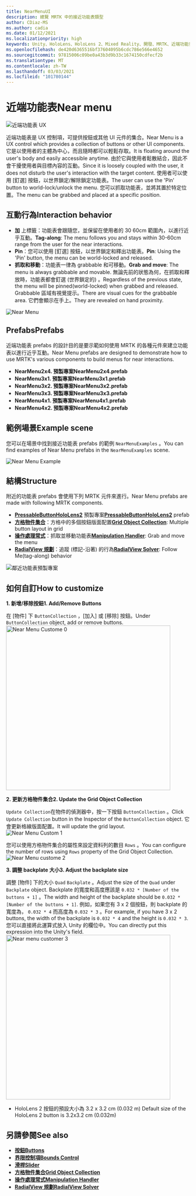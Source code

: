 ```yaml
---
title: NearMenuUI
description: 總覽 MRTK 中的接近功能表類型
author: CDiaz-MS
ms.author: cadia
ms.date: 01/12/2021
ms.localizationpriority: high
keywords: Unity、HoloLens、HoloLens 2、Mixed Reality、開發、MRTK、近端功能表、
ms.openlocfilehash: de420d6365516bf37604095b6cdc786e566e4652
ms.sourcegitcommit: 97815006c09be0a43b3d9b33c1674150cdfecf2b
ms.translationtype: MT
ms.contentlocale: zh-TW
ms.lasthandoff: 03/03/2021
ms.locfileid: "101780144"
---
```

# <a name="near-menu"></a><span data-ttu-id="49e0c-104">近端功能表</span><span class="sxs-lookup"><span data-stu-id="49e0c-104">Near menu</span></span>

![近端功能表 UX](../images/near-menu/MRTK_UX_NearMenu.png)

<span data-ttu-id="49e0c-106">近端功能表是 UX 控制項，可提供按鈕或其他 UI 元件的集合。</span><span class="sxs-lookup"><span data-stu-id="49e0c-106">Near Menu is a UX control which provides a collection of buttons or other UI components.</span></span> <span data-ttu-id="49e0c-107">它是以使用者的主體為中心，而且隨時都可以輕鬆存取。</span><span class="sxs-lookup"><span data-stu-id="49e0c-107">It is floating around the user's body and easily accessible anytime.</span></span> <span data-ttu-id="49e0c-108">由於它與使用者鬆散結合，因此不會干擾使用者與目標內容的互動。</span><span class="sxs-lookup"><span data-stu-id="49e0c-108">Since it is loosely coupled with the user, it does not disturb the user's interaction with the target content.</span></span> <span data-ttu-id="49e0c-109">使用者可以使用 [釘選] 按鈕，以世界鎖定/解除鎖定功能表。</span><span class="sxs-lookup"><span data-stu-id="49e0c-109">The user can use the 'Pin' button to world-lock/unlock the menu.</span></span> <span data-ttu-id="49e0c-110">您可以抓取功能表，並將其置於特定位置。</span><span class="sxs-lookup"><span data-stu-id="49e0c-110">The menu can be grabbed and placed at a specific position.</span></span>

## <a name="interaction-behavior"></a><span data-ttu-id="49e0c-111">互動行為</span><span class="sxs-lookup"><span data-stu-id="49e0c-111">Interaction behavior</span></span>

- <span data-ttu-id="49e0c-112">**加** 上標籤：功能表會跟隨您，並保留在使用者的 30 60cm 範圍內，以進行近乎互動。</span><span class="sxs-lookup"><span data-stu-id="49e0c-112">**Tag-along**: The menu follows you and stays within 30-60cm range from the user for the near interactions.</span></span>
- <span data-ttu-id="49e0c-113">**Pin**：您可以使用 [釘選] 按鈕，以世界鎖定和釋出功能表。</span><span class="sxs-lookup"><span data-stu-id="49e0c-113">**Pin**: Using the 'Pin' button, the menu can be world-locked and released.</span></span>
- <span data-ttu-id="49e0c-114">**抓取和移動**：功能表一律為 grabbable 和可移動。</span><span class="sxs-lookup"><span data-stu-id="49e0c-114">**Grab and move**: The menu is always grabbable and movable.</span></span> <span data-ttu-id="49e0c-115">無論先前的狀態為何，在抓取和釋放時，功能表都會釘選 (世界鎖定的) 。</span><span class="sxs-lookup"><span data-stu-id="49e0c-115">Regardless of the previous state, the menu will be pinned(world-locked) when grabbed and released.</span></span> <span data-ttu-id="49e0c-116">Grabbable 區域有視覺提示。</span><span class="sxs-lookup"><span data-stu-id="49e0c-116">There are visual cues for the grabbable area.</span></span> <span data-ttu-id="49e0c-117">它們會顯示在手上。</span><span class="sxs-lookup"><span data-stu-id="49e0c-117">They are revealed on hand proximity.</span></span>

<img src="../images/near-menu/MRTK_UX_NearMenu_Grab.png" alt="Near Menu">

## <a name="prefabs"></a><span data-ttu-id="49e0c-118">Prefabs</span><span class="sxs-lookup"><span data-stu-id="49e0c-118">Prefabs</span></span>

<span data-ttu-id="49e0c-119">近端功能表 prefabs 的設計目的是要示範如何使用 MRTK 的各種元件來建立功能表以進行近乎互動。</span><span class="sxs-lookup"><span data-stu-id="49e0c-119">Near Menu prefabs are designed to demonstrate how to use MRTK's various components to build menus for near interactions.</span></span>

- <span data-ttu-id="49e0c-120">**NearMenu2x4. 預製專案**</span><span class="sxs-lookup"><span data-stu-id="49e0c-120">**NearMenu2x4.prefab**</span></span>
- <span data-ttu-id="49e0c-121">**NearMenu3x1. 預製專案**</span><span class="sxs-lookup"><span data-stu-id="49e0c-121">**NearMenu3x1.prefab**</span></span>
- <span data-ttu-id="49e0c-122">**NearMenu3x2. 預製專案**</span><span class="sxs-lookup"><span data-stu-id="49e0c-122">**NearMenu3x2.prefab**</span></span>
- <span data-ttu-id="49e0c-123">**NearMenu3x3. 預製專案**</span><span class="sxs-lookup"><span data-stu-id="49e0c-123">**NearMenu3x3.prefab**</span></span>
- <span data-ttu-id="49e0c-124">**NearMenu4x1. 預製專案**</span><span class="sxs-lookup"><span data-stu-id="49e0c-124">**NearMenu4x1.prefab**</span></span>
- <span data-ttu-id="49e0c-125">**NearMenu4x2. 預製專案**</span><span class="sxs-lookup"><span data-stu-id="49e0c-125">**NearMenu4x2.prefab**</span></span>

## <a name="example-scene"></a><span data-ttu-id="49e0c-126">範例場景</span><span class="sxs-lookup"><span data-stu-id="49e0c-126">Example scene</span></span>

<span data-ttu-id="49e0c-127">您可以在場景中找到接近功能表 prefabs 的範例 `NearMenuExamples` 。</span><span class="sxs-lookup"><span data-stu-id="49e0c-127">You can find examples of Near Menu prefabs in the `NearMenuExamples` scene.</span></span>

<img src="../images/near-menu/MRTK_UX_NearMenu_Examples.png" alt="Near Menu Example">

## <a name="structure"></a><span data-ttu-id="49e0c-128">結構</span><span class="sxs-lookup"><span data-stu-id="49e0c-128">Structure</span></span>

<span data-ttu-id="49e0c-129">附近的功能表 prefabs 會使用下列 MRTK 元件來進行。</span><span class="sxs-lookup"><span data-stu-id="49e0c-129">Near Menu prefabs are made with following MRTK components.</span></span>

- <span data-ttu-id="49e0c-130">[**PressableButtonHoloLens2**](Button.md) 預製專案</span><span class="sxs-lookup"><span data-stu-id="49e0c-130">[**PressableButtonHoloLens2**](Button.md) prefab</span></span>
- <span data-ttu-id="49e0c-131">[**方格物件集合**](ObjectCollection.md)：方格中的多個按鈕版面配置</span><span class="sxs-lookup"><span data-stu-id="49e0c-131">[**Grid Object Collection**](ObjectCollection.md): Multiple button layout in grid</span></span>
- <span data-ttu-id="49e0c-132">[**操作處理常式**](ManipulationHandler.md)：抓取並移動功能表</span><span class="sxs-lookup"><span data-stu-id="49e0c-132">[**Manipulation Handler**](ManipulationHandler.md): Grab and move the menu</span></span>
- <span data-ttu-id="49e0c-133">[**RadialView 規劃**](solvers/Solver.md)：追蹤 (標記-沿著) 的行為</span><span class="sxs-lookup"><span data-stu-id="49e0c-133">[**RadialView Solver**](solvers/Solver.md): Follow Me(tag-along) behavior</span></span>

![鄰近功能表預製專案](../images/near-menu/MRTK_UX_NearMenu_Structure.png)

## <a name="how-to-customize"></a><span data-ttu-id="49e0c-135">如何自訂</span><span class="sxs-lookup"><span data-stu-id="49e0c-135">How to customize</span></span>

<span data-ttu-id="49e0c-136">**1. 新增/移除按鈕**</span><span class="sxs-lookup"><span data-stu-id="49e0c-136">**1. Add/Remove Buttons**</span></span>

<span data-ttu-id="49e0c-137">在 [物件] 下 `ButtonCollection` ，[加入] 或 [移除] 按鈕。</span><span class="sxs-lookup"><span data-stu-id="49e0c-137">Under `ButtonCollection` object, add or remove buttons.</span></span>  
<img src="../images/near-menu/MRTK_UX_NearMenu_Custom0.png" width="450" alt="Near Menu Custome 0">

<span data-ttu-id="49e0c-138">**2. 更新方格物件集合**</span><span class="sxs-lookup"><span data-stu-id="49e0c-138">**2. Update the Grid Object Collection**</span></span>

<span data-ttu-id="49e0c-139">`Update Collection`在物件的偵測器中，按一下按鈕 `ButtonCollection` 。</span><span class="sxs-lookup"><span data-stu-id="49e0c-139">Click `Update Collection` button in the Inspector of the `ButtonCollection` object.</span></span> <span data-ttu-id="49e0c-140">它會更新格線版面配置。</span><span class="sxs-lookup"><span data-stu-id="49e0c-140">It will update the grid layout.</span></span>  
<img src="../images/near-menu/MRTK_UX_NearMenu_Custom1.png" alt="Near Menu Custom 1">

<span data-ttu-id="49e0c-141">您可以使用方格物件集合的屬性來設定資料列的數目 `Rows` 。</span><span class="sxs-lookup"><span data-stu-id="49e0c-141">You can configure the number of rows using `Rows` property of the Grid Object Collection.</span></span>  
<img src="../images/near-menu/MRTK_UX_NearMenu_Custom2.png" alt="Near Menu custome 2">

<span data-ttu-id="49e0c-142">**3. 調整 backplate 大小**</span><span class="sxs-lookup"><span data-stu-id="49e0c-142">**3. Adjust the backplate size**</span></span>

<span data-ttu-id="49e0c-143">調整 [物件] 下的大小 `Quad` `Backplate` 。</span><span class="sxs-lookup"><span data-stu-id="49e0c-143">Adjust the size of the `Quad` under `Backplate` object.</span></span> <span data-ttu-id="49e0c-144">Backplate 的寬度和高度應該是 `0.032 * [Number of the buttons + 1]` 。</span><span class="sxs-lookup"><span data-stu-id="49e0c-144">The width and height of the backplate should be `0.032 * [Number of the buttons + 1]`.</span></span> <span data-ttu-id="49e0c-145">例如，如果您有 3 x 2 個按鈕，則 backplate 的寬度為， `0.032 * 4` 而高度為 `0.032 * 3` 。</span><span class="sxs-lookup"><span data-stu-id="49e0c-145">For example, if you have 3 x 2 buttons, the width of the backplate is `0.032 * 4` and the height is `0.032 * 3`.</span></span> <span data-ttu-id="49e0c-146">您可以直接將此運算式放入 Unity 的欄位中。</span><span class="sxs-lookup"><span data-stu-id="49e0c-146">You can directly put this expression into the Unity's field.</span></span>  
<img src="../images/near-menu/MRTK_UX_NearMenu_Custom3.png" width="450" alt="Near menu customer 3">

- <span data-ttu-id="49e0c-147">HoloLens 2 按鈕的預設大小為 3.2 x 3.2 cm (0.032 m) </span><span class="sxs-lookup"><span data-stu-id="49e0c-147">Default size of the HoloLens 2 button is 3.2x3.2 cm (0.032m)</span></span>

## <a name="see-also"></a><span data-ttu-id="49e0c-148">另請參閱</span><span class="sxs-lookup"><span data-stu-id="49e0c-148">See also</span></span>

- [<span data-ttu-id="49e0c-149">**按鈕**</span><span class="sxs-lookup"><span data-stu-id="49e0c-149">**Buttons**</span></span>](Button.md)
- [<span data-ttu-id="49e0c-150">**界限控制項**</span><span class="sxs-lookup"><span data-stu-id="49e0c-150">**Bounds Control**</span></span>](BoundsControl.md)
- [<span data-ttu-id="49e0c-151">**滑桿**</span><span class="sxs-lookup"><span data-stu-id="49e0c-151">**Slider**</span></span>](Sliders.md)
- [<span data-ttu-id="49e0c-152">**方格物件集合**</span><span class="sxs-lookup"><span data-stu-id="49e0c-152">**Grid Object Collection**</span></span>](ObjectCollection.md)
- [<span data-ttu-id="49e0c-153">**操作處理常式**</span><span class="sxs-lookup"><span data-stu-id="49e0c-153">**Manipulation Handler**</span></span>](ManipulationHandler.md)
- [<span data-ttu-id="49e0c-154">**RadialView 規劃**</span><span class="sxs-lookup"><span data-stu-id="49e0c-154">**RadialView Solver**</span></span>](solvers/Solver.md)
